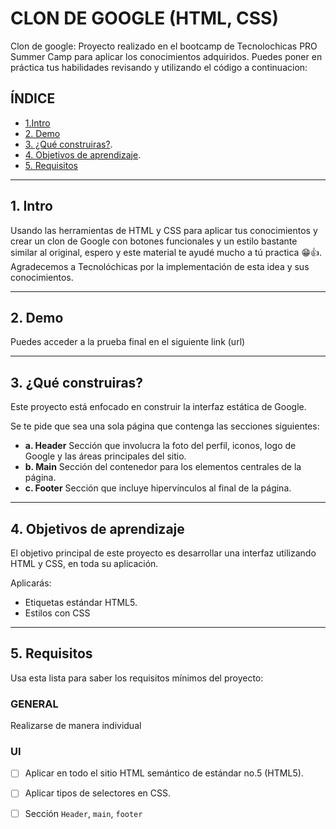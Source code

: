 # CLON DE GOOGLE (HTML, CSS)

Clon de google: Proyecto realizado en el  bootcamp de Tecnolochicas PRO Summer Camp para aplicar los conocimientos adquiridos.
Puedes poner en práctica tus habilidades revisando y utilizando el código a continuacion:


## ÍNDICE

* [1.Intro](url)
* [2. Demo](url)
* [3. ¿Qué construiras?](url).
* [4. Objetivos de aprendizaje](url).
* [5. Requisitos](url)

****

## 1. Intro
Usando las herramientas de HTML y CSS para aplicar tus conocimientos y crear un clon de Google con botones funcionales y un estilo bastante similar al original, espero y este material te ayudé mucho a tú practica 😁👍.
Agradecemos a Tecnolóchicas por la implementación de esta idea y sus conocimientos.

****
## 2. Demo
Puedes acceder a la prueba final en el siguiente link (url)

****
## 3. ¿Qué construiras?

Este proyecto está enfocado en construir la interfaz estática de Google.

Se te pide que sea una sola página que contenga las secciones siguientes:
  - **a. Header**
    Sección que involucra la foto del perfil, iconos, logo de Google y las áreas principales del sitio.
  - **b. Main**
    Sección del contenedor para los elementos centrales de la página. 
  - **c. Footer**
    Sección que incluye hipervínculos al final de la página.

****
## 4. Objetivos de aprendizaje

El objetivo principal de este proyecto es desarrollar una interfaz utilizando HTML y CSS, en toda su aplicación.

Aplicarás:

- Etiquetas estándar HTML5.
- Estilos con CSS
  
****
## 5. Requisitos

Usa esta lista para saber los requisitos mínimos del proyecto:

### GENERAL

Realizarse de manera individual

### UI
- [ ] Aplicar en todo el sitio HTML semántico de estándar no.5 (HTML5).
- [ ] Aplicar tipos de selectores en CSS.
- [ ] Sección `Header`, `main`, `footer`

